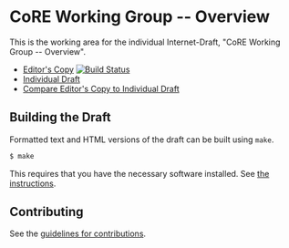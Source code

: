 # CoRE Working Group -- Overview

This is the working area for the individual Internet-Draft, "CoRE Working Group -- Overview".

* [Editor's Copy](https://core-wg.github.io/overview/#go.draft-bormann-core-overview.html)    [![Build Status](https://travis-ci.org/core-wg/overview.svg?branch=master)](https://travis-ci.org/core-wg/overview)
* [Individual Draft](https://tools.ietf.org/html/draft-bormann-core-overview)
* [Compare Editor's Copy to Individual Draft](https://core-wg.github.io/overview/#go.draft-bormann-core-overview.diff)

## Building the Draft

Formatted text and HTML versions of the draft can be built using `make`.

```sh
$ make
```

This requires that you have the necessary software installed.  See
[the instructions](https://github.com/martinthomson/i-d-template/blob/master/doc/SETUP.md).


## Contributing

See the
[guidelines for contributions](https://github.com/core-wg/overview/blob/master/CONTRIBUTING.md).
